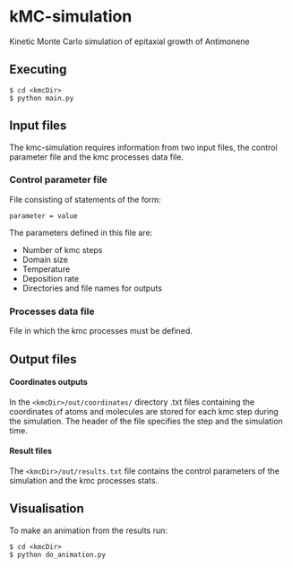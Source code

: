 # kMC-simulation
Kinetic Monte Carlo simulation of epitaxial growth of Antimonene

## Executing 
```
$ cd <kmcDir>
$ python main.py
```
## Input files
The kmc-simulation requires information from two input files, the control parameter file and the kmc processes data file. 
### Control parameter file
File consisting of statements of the form:
``` 
parameter = value 
```
The parameters defined in this file are:
- Number of kmc steps
- Domain size
- Temperature
- Deposition rate
- Directories and file names for outputs
### Processes data file
File in which the kmc processes must be defined. 
## Output files
#### Coordinates outputs
In the `<kmcDir>/out/coordinates/` directory  .txt files containing the coordinates of atoms and molecules are stored for each kmc step during the simulation. The header of the file specifies the step and the simulation time. 
#### Result files
The `<kmcDir>/out/results.txt` file contains the control parameters of the simulation and the kmc processes stats.
## Visualisation 
To make an animation from the results run: 
```
$ cd <kmcDir>
$ python do_animation.py
```





